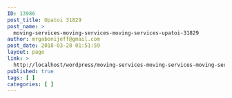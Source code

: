 ```yaml
---
ID: 13986
post_title: Upatoi 31829
post_name: >
  moving-services-moving-services-moving-services-upatoi-31829
author: mrgabonijeff@gmail.com
post_date: 2018-03-28 01:51:59
layout: page
link: >
  http://localhost/wordpress/moving-services-moving-services-moving-services-upatoi-31829/
published: true
tags: [ ]
categories: [ ]
---
```

